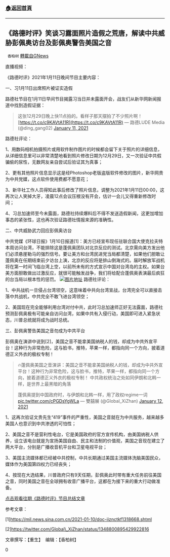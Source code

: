 ###  [:house:返回首頁](https://github.com/ourhimalayas/txt)
---

## 《路德时评》笑谈习露面照片造假之荒唐，解读中共威胁彭佩奥访台及彭佩奥警告美国之音
` 香柏树` [轉載自GNews](https://gnews.org/zh-hans/742560/)

直播视频：



《路德时评》2021年1月11日晚间节目主要内容：

一、习1月11日出席照片被证实造假

路德社节目在1月11日早间节目揭露习当日并未露面开会，战友们从新华网新闻报道中找到造假证据：



> 这张12月29日晚上快11点拍的。看样子那天摆拍了不少照片啊！ [https://t.co/c9KAVtA11R](https://t.co/c9KAVtA11R)
> — 路德LUDE Media (@ding\_gang02) [January 11, 2021](https://twitter.com/ding_gang02/status/1348739000325058567?ref_src=twsrc%5Etfw)



路德社评论：

1、用数码相机拍摄照片或用软件制作图片的时候都会留下关于照片的详细信息，从详细信息里可以非常清楚地看到照片修改日期为12月29日，又一次验证中共假骗偷的尿性，无数网友亲自尝试后验证其为真事；

2、更有其他照片信息显示这是经Photoshop老版盗版软件修改的图片，新华网贵为中共党媒，这点软件使用费都不愿意花；

3、新华社工作人员得知此事后修改了照片信息，调整为2021年1月11日00:00，这再次让人笑掉大牙，凌晨12点会议压根没有开会，估计一会儿又得重新修改时间；

4、习总加速师至今未露面，路德社持续爆料后不得不发送造假新闻，这更加增加事态的紧张性，这也再次验证路德社情报来源的准确性。

二、中共威胁武力回应彭佩奥访台

中共党媒《环球日报》1月10日报道[1]：美方已经宣布现任驻联合国大使克拉夫特本周访问台湾，不能排除这是蓬佩奥团队对北京反应的测试。北京需向美方发出他们必须悬崖勒马的强烈信号。要让美方和台湾民进党当局都清楚，如果他们胆敢让蓬佩奥在任期结束前夕访台上演，北京的反应将是排山倒海式的。届时解放军战机将在第一时间飞临台湾上空，以前所未有的方式宣示中国对台湾岛的主权。如果台美方面胆敢做出过激反应，就很可能触发战争，我们将给配合蓬佩奥表演最后疯狂的台当局以根本性的惩罚。
![]()![](https://gnews.org/wp-content/uploads/2021/01/e0f3-khmynua1723896.jpg)[图片地址](https://n.sinaimg.cn/sinakd2021110s/124/w554h370/20210110/e0f3-khmynua1723896.jpg)
路德社评论：

1、中共战机一旦侵占台湾领空，这意味着中共向台湾宣战，台湾完全可以直接击落中共战机，中共完全不敢飞进台湾领空；

2、美国现在完全能够利用台湾对付中共，此时习总加速师正好无法露面，路德社预测彭佩奥极有可能亲自访问台湾，如果中共有入侵行动，美国即可进入紧急状态，川普总统就将成为战时总统。

三、彭佩奥警告美国之音勿成为中共平台

彭佩奥在演讲中说到[2]，美国之音不能拿美国纳税人的钱，却成为中共外宣平台！这种行为非常危险，这与脸书，推特，苹果一样，都指向同一个方向，披着道德正义外衣的极权专制！



> 🔥蓬佩奥美国之音演讲：美国之音不能拿美国纳税人的钱，却成为中共外宣平台！这种行为非常危险，这与脸书，推特，苹果一样，都指向同一个方向，披着道德正义外衣的极权专制！
> 中共政权统治之处如同伊朗和北韩一样，是世界上最黑暗的角落
> 
> 蓬佩奥提到中国政府时，与伊朗和北韩一样，用了政权regime一词 [pic.twitter.com/cPGDsYgWLa](https://t.co/cPGDsYgWLa)
> — 雙囍展 (@Global\_XiZhan) [January 12, 2021](https://twitter.com/Global_XiZhan/status/1348800895429922816?ref_src=twsrc%5Etfw)



1、这再次验证文贵先生“419”事件的严重性，美国之音就在为中共服务，越来越多美国人也意识到中共渗透的可怕性；

2、美国之音不是营利性电台，它是美国政府的官方宣传机构，由美国纳税人供养，设立该电台就是为宣扬美国自由、民主和法制的价值观，美国之音现在建立了两大平台，分别是广播收音机平台和卫星电视平台；

3、美国主流媒体都已经被中共控制，中共长期通过美国主流媒体洗脑美国民众，媒体作为美国第四权力已经丧失；

4、按现在大选结果，川普政府只有9天任期，彭佩奥此时带有重大任务前往美国之音，同时美国之音在全球拥有收音广播平台，这都在为接下来的重大行动做准备。

[点击观看往期《路德时评》节目总结文章](https://gnews.org/zh-hans/author/harmony/)

参考文章：

[1]https://mil.news.sina.com.cn/2021-01-10/doc-iiznctkf1318668.shtml

[2]https://twitter.com/Global\_XiZhan/status/1348800895429922816

文章撰写：【重生】  编辑：【香柏树】

0

